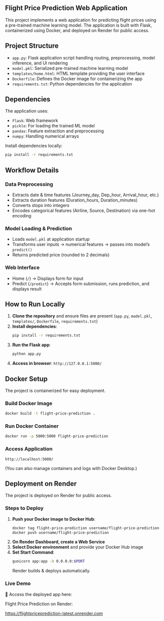 ## Flight Price Prediction Web Application

This project implements a web application for predicting flight prices using a pre-trained machine learning model. The application is built with Flask, containerized using Docker, and deployed on Render for public access.

## Project Structure

- `app.py`: Flask application script handling routing, preprocessing, model inference, and UI rendering
- `model.pkl`: Serialized pre-trained machine learning model
- `templates/home.html`: HTML template providing the user interface
- `Dockerfile`: Defines the Docker image for containerizing the app
- `requirements.txt`: Python dependencies for the application

## Dependencies

The application uses:

- `Flask`: Web framework
- `pickle`: For loading the trained ML model
- `pandas`: Feature extraction and preprocessing
- `numpy`: Handling numerical arrays

Install dependencies locally:
```bash
pip install -r requirements.txt
```

## Workflow Details

### Data Preprocessing

- Extracts date & time features (Journey_day, Dep_hour, Arrival_hour, etc.)
- Extracts duration features (Duration_hours, Duration_minutes)
- Converts stops into integers
- Encodes categorical features (Airline, Source, Destination) via one-hot encoding

### Model Loading & Prediction

- Loads `model.pkl` at application startup
- Transforms user inputs → numerical features → passes into model’s `predict()`
- Returns predicted price (rounded to 2 decimals)

### Web Interface

- Home (`/`) → Displays form for input
- Predict (`/predict`) → Accepts form submission, runs prediction, and displays result

## How to Run Locally

1.  **Clone the repository** and ensure files are present (`app.py`, `model.pkl`, `templates/`, `Dockerfile`, `requirements.txt`)
2.  **Install dependencies**:
    ```bash
    pip install -r requirements.txt
    ```
3.  **Run the Flask app**:
    ```bash
    python app.py
    ```
4.  **Access in browser**:
    `http://127.0.0.1:5000/`

## Docker Setup

The project is containerized for easy deployment.

### Build Docker Image
```bash
docker build -t flight-price-prediction .
```

### Run Docker Container
```bash
docker run -p 5000:5000 flight-price-prediction
```

### Access Application
`http://localhost:5000/`

(You can also manage containers and logs with Docker Desktop.)

## Deployment on Render

The project is deployed on Render for public access.

### Steps to Deploy

1.  **Push your Docker image to Docker Hub**:
    ```bash
    docker tag flight-price-prediction username/flight-price-prediction
    docker push username/flight-price-prediction
    ```
2.  **On Render Dashboard, create a Web Service**
3.  **Select Docker environment** and provide your Docker Hub image
4.  **Set Start Command**:
    ```bash
    gunicorn app:app -b 0.0.0.0:$PORT
    ```
    Render builds & deploys automatically.

### Live Demo

🔗 Access the deployed app here:

Flight Price Prediction on Render:


https://flightpriceprediction-latest.onrender.com


